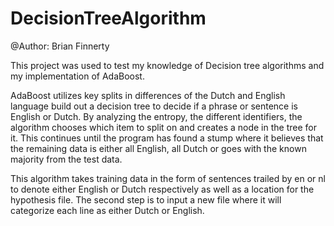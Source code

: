 # DecisionTreeAlgorithm
@Author: Brian Finnerty

This project was used to test my knowledge of Decision tree algorithms and my implementation of AdaBoost. 

AdaBoost utilizes key splits in differences of the Dutch and English language build out a decision tree to decide if a phrase or sentence is English or Dutch.
By analyzing the entropy, the different identifiers, the algorithm chooses which item to split on and creates a node in the tree for it. This continues until 
the program has found a stump where it believes that the remaining data is either all English, all Dutch or goes with the known majority from the test data.

This algorithm takes training data in the form of sentences trailed by en or nl to denote either English or Dutch respectively as well as a location for the hypothesis file.
The second step is to input a new file where it will categorize each line as either Dutch or English.
